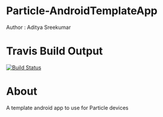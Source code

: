 # Particle-AndroidTemplateApp

Author : Aditya Sreekumar

# Travis Build Output
[![Build Status](https://travis-ci.org/Aditya90/Particle-AndroidTemplateApp.svg?branch=master)](https://travis-ci.org/Aditya90/Particle-AndroidTemplateApp)

# About
A template android app to use for Particle devices


